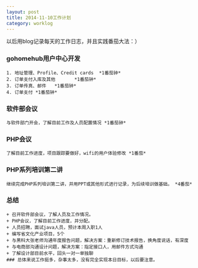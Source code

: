 ```yaml
---
layout: post
title: 2014-11-10工作计划
category: worklog
---
```


以后用blog记录每天的工作日志，并且实践番茄大法：）

### gohomehub用户中心开发
    1. 地址管理、Profile、Credit cards  *1番茄钟*
    2. 订单支付入库及其他       *1番茄钟*
    3. 订单传真、邮件   *1番茄钟*
    4. 订单支付 *1番茄钟*

### 软件部会议
    与软件部门开会，了解目前工作及人员配置情况 *1番茄钟*

### PHP会议
    了解目前工作进度，项目跟踪要做好，wifi的用户体验修改 *1番茄*

### PHP系列培训第二讲
    继续完成PHP系列培训第二讲，并用PPT或其他形式进行记录，为后续培训做基础。 *4番茄*

    
### 总结

    + 召开软件部会议，了解人员及工作情况。
    + PHP会议，了解目前工作进度，并分配。
    + 人员招聘，面试java人员，预计本周入职1人
    + 编写省文化产业项目，5个
    + 与黑科大张老师沟通年度报告问题，解决方案：重新修订技术报告，换角度说话，有深度
    + 与电商部沟通设计问题，解决方案：指定接口人，用邮件方式沟通
    + 了解设计部目前水平，回头一对一单独聊
    ### 总体来说工作挺多，杂事太多，没有完全实现本日目标，以后要注意。
